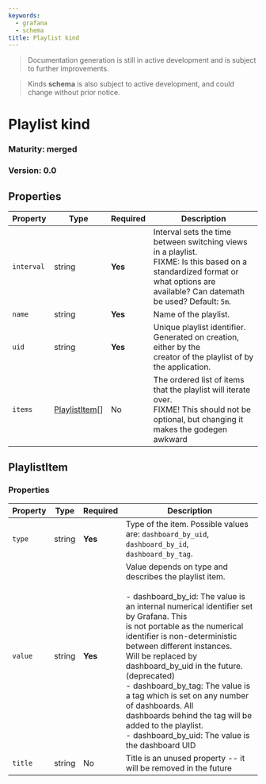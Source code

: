 ```yaml
---
keywords:
  - grafana
  - schema
title: Playlist kind
---
```

> Documentation generation is still in active development and is subject to further improvements.

> Kinds **schema** is also subject to active development, and could change without prior notice.

# Playlist kind

### Maturity: merged
### Version: 0.0

## Properties

| Property   | Type                            | Required | Description                                                                                                                                                                         |
|------------|---------------------------------|----------|-------------------------------------------------------------------------------------------------------------------------------------------------------------------------------------|
| `interval` | string                          | **Yes**  | Interval sets the time between switching views in a playlist.<br/>FIXME: Is this based on a standardized format or what options are available? Can datemath be used? Default: `5m`. |
| `name`     | string                          | **Yes**  | Name of the playlist.                                                                                                                                                               |
| `uid`      | string                          | **Yes**  | Unique playlist identifier. Generated on creation, either by the<br/>creator of the playlist of by the application.                                                                 |
| `items`    | [PlaylistItem](#playlistitem)[] | No       | The ordered list of items that the playlist will iterate over.<br/>FIXME! This should not be optional, but changing it makes the godegen awkward                                    |

## PlaylistItem

### Properties

| Property | Type   | Required | Description                                                                                                                                                                                                                                                                                                                                                                                                                                                                                                                                     |
|----------|--------|----------|-------------------------------------------------------------------------------------------------------------------------------------------------------------------------------------------------------------------------------------------------------------------------------------------------------------------------------------------------------------------------------------------------------------------------------------------------------------------------------------------------------------------------------------------------|
| `type`   | string | **Yes**  | Type of the item. Possible values are: `dashboard_by_uid`, `dashboard_by_id`, `dashboard_by_tag`.                                                                                                                                                                                                                                                                                                                                                                                                                                               |
| `value`  | string | **Yes**  | Value depends on type and describes the playlist item.<br/><br/> - dashboard_by_id: The value is an internal numerical identifier set by Grafana. This<br/> is not portable as the numerical identifier is non-deterministic between different instances.<br/> Will be replaced by dashboard_by_uid in the future. (deprecated)<br/> - dashboard_by_tag: The value is a tag which is set on any number of dashboards. All<br/> dashboards behind the tag will be added to the playlist.<br/> - dashboard_by_uid: The value is the dashboard UID |
| `title`  | string | No       | Title is an unused property -- it will be removed in the future                                                                                                                                                                                                                                                                                                                                                                                                                                                                                 |


